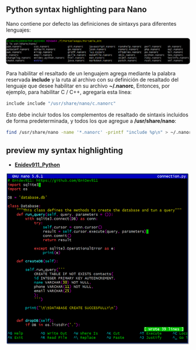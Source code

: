 ## Python syntax highlighting para Nano

Nano contiene por defecto las definiciones de sintaxys para diferentes lenguajes:  

<p align="center">
    <img src="assets/01.png">
</p>


Para habilitar el resaltado de un lenguajem agrega mediante la palabra reservada **include** y la ruta al archivo con su definición de resaltado del lenguaje que desee habilitar en su archivo **~/.nanorc**, Entonces, por ejemplo, para habilitar C / C++, agregaría esta línea: 

```bash
include include "/usr/share/nano/c.nanorc"
```

Esto debe incluir todos los complementos de resaltado de sintaxis incluidos de forma predeterminada, y todos los que agregue a **/usr/share/nano**:

```bash
find /usr/share/nano -name '*.nanorc' -printf "include %p\n" > ~/.nanorc
```

## preview my syntax highlighting

  
<ul><li>
<a title="./highlight/enidev911.python.nanorc" href="./highlight/enidev911.python.nanorc"><strong>Enidev911_Python</strong></a>  
</li></ul>
<p align="center">
    <img src="assets/02_python.png">
</p>
